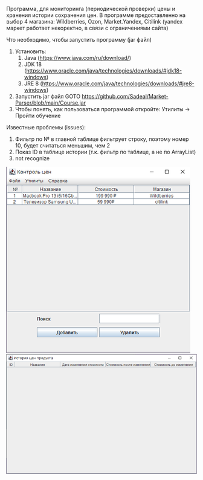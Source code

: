 Программа, для мониторинга (периодической проверки) цены и хранения истории сохранения цен.
  В программе предоставленно на выбор 4 магазина: Wildberries, Ozon, Market.Yandex, Citilink (yandex маркет работает некоректно, в связи с ограничениями сайта)

Что необходимо, чтобы запустить программу (jar файл)
1. Установить:
     1. Java (https://www.java.com/ru/download/)
     2. JDK 18 (https://www.oracle.com/java/technologies/downloads/#jdk18-windows)
     3. JRE 8 (https://www.oracle.com/java/technologies/downloads/#jre8-windows)
2. Запустить jar файл GOTO https://github.com/Sadeal/Market-Parser/blob/main/Course.jar
4. Чтобы понять, как пользоваться программой откройте: Утилиты -> Пройти обучение


Известные проблемы (issues):
  1. Фильтр по № в главной таблице фильтрует строку, поэтому номер 10, будет считаться меньшим, чем 2
  2. Показ ID в таблице истории (т.к. фильтр по таблице, а не по ArrayList)
  3. not recognize

![Основное окно](https://github.com/Sadeal/JavaCourse/blob/main/img/main.png)
![Окно истории](https://github.com/Sadeal/JavaCourse/blob/main/img/history.png)

